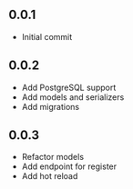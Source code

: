 ## 0.0.1

- Initial commit

## 0.0.2

- Add PostgreSQL support
- Add models and serializers
- Add migrations

## 0.0.3

- Refactor models
- Add endpoint for register
- Add hot reload